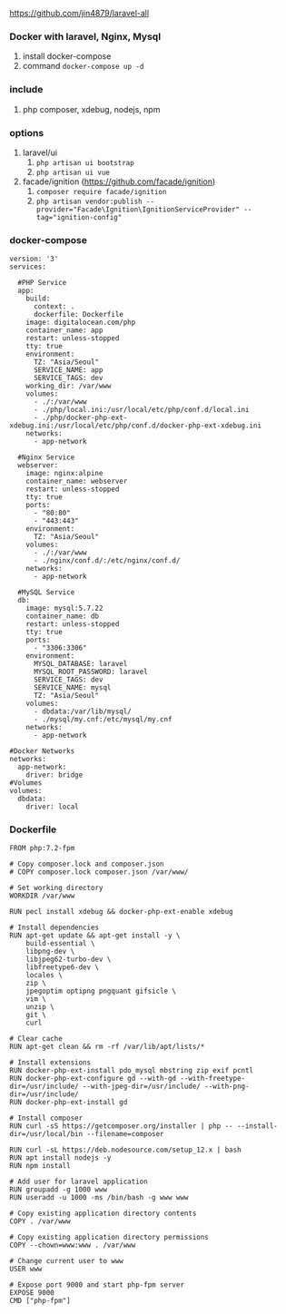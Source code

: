 https://github.com/jin4879/laravel-all

### Docker with laravel, Nginx, Mysql
1. install docker-compose
2. command `docker-compose up -d`

### include
1. php composer, xdebug, nodejs, npm

### options
1. laravel/ui
    1. `php artisan ui bootstrap`
    2. `php artisan ui vue`
2. facade/ignition (https://github.com/facade/ignition)
    1. `composer require facade/ignition`
    2. `php artisan vendor:publish --provider="Facade\Ignition\IgnitionServiceProvider" --tag="ignition-config"`

### docker-compose
```
version: '3'
services:

  #PHP Service
  app:
    build:
      context: .
      dockerfile: Dockerfile
    image: digitalocean.com/php
    container_name: app
    restart: unless-stopped
    tty: true
    environment:
      TZ: "Asia/Seoul"
      SERVICE_NAME: app
      SERVICE_TAGS: dev
    working_dir: /var/www
    volumes:
      - ./:/var/www
      - ./php/local.ini:/usr/local/etc/php/conf.d/local.ini
      - ./php/docker-php-ext-xdebug.ini:/usr/local/etc/php/conf.d/docker-php-ext-xdebug.ini
    networks:
      - app-network

  #Nginx Service
  webserver:
    image: nginx:alpine
    container_name: webserver
    restart: unless-stopped
    tty: true
    ports:
      - "80:80"
      - "443:443"
    environment:
      TZ: "Asia/Seoul"
    volumes:
      - ./:/var/www
      - ./nginx/conf.d/:/etc/nginx/conf.d/
    networks:
      - app-network

  #MySQL Service
  db:
    image: mysql:5.7.22
    container_name: db
    restart: unless-stopped
    tty: true
    ports:
      - "3306:3306"
    environment:
      MYSQL_DATABASE: laravel
      MYSQL_ROOT_PASSWORD: laravel
      SERVICE_TAGS: dev
      SERVICE_NAME: mysql
      TZ: "Asia/Seoul"
    volumes:
      - dbdata:/var/lib/mysql/
      - ./mysql/my.cnf:/etc/mysql/my.cnf
    networks:
      - app-network

#Docker Networks
networks:
  app-network:
    driver: bridge
#Volumes
volumes:
  dbdata:
    driver: local
```

### Dockerfile
```
FROM php:7.2-fpm

# Copy composer.lock and composer.json
# COPY composer.lock composer.json /var/www/

# Set working directory
WORKDIR /var/www

RUN pecl install xdebug && docker-php-ext-enable xdebug

# Install dependencies
RUN apt-get update && apt-get install -y \
    build-essential \
    libpng-dev \
    libjpeg62-turbo-dev \
    libfreetype6-dev \
    locales \
    zip \
    jpegoptim optipng pngquant gifsicle \
    vim \
    unzip \
    git \
    curl

# Clear cache
RUN apt-get clean && rm -rf /var/lib/apt/lists/*

# Install extensions
RUN docker-php-ext-install pdo_mysql mbstring zip exif pcntl
RUN docker-php-ext-configure gd --with-gd --with-freetype-dir=/usr/include/ --with-jpeg-dir=/usr/include/ --with-png-dir=/usr/include/
RUN docker-php-ext-install gd

# Install composer
RUN curl -sS https://getcomposer.org/installer | php -- --install-dir=/usr/local/bin --filename=composer

RUN curl -sL https://deb.nodesource.com/setup_12.x | bash
RUN apt install nodejs -y
RUN npm install

# Add user for laravel application
RUN groupadd -g 1000 www
RUN useradd -u 1000 -ms /bin/bash -g www www

# Copy existing application directory contents
COPY . /var/www

# Copy existing application directory permissions
COPY --chown=www:www . /var/www

# Change current user to www
USER www

# Expose port 9000 and start php-fpm server
EXPOSE 9000
CMD ["php-fpm"]


```
